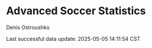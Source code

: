 # Advanced Soccer Statistics
Denis Ostroushko

<!-- gfm -->

Last successful data update: 2025-05-05 14:11:54 CST
